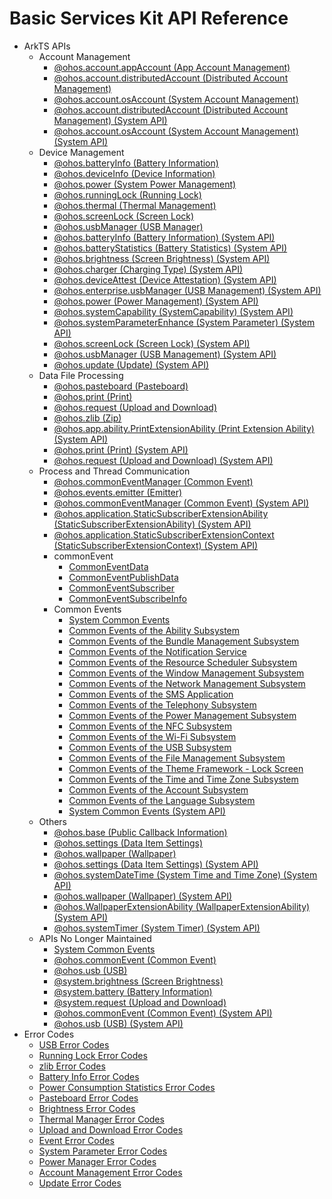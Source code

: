 # Basic Services Kit API Reference

- ArkTS APIs
    - Account Management
        - [@ohos.account.appAccount (App Account Management)](js-apis-appAccount.md)
        - [@ohos.account.distributedAccount (Distributed Account Management)](js-apis-distributed-account.md)
        - [@ohos.account.osAccount (System Account Management)](js-apis-osAccount.md)
        - [@ohos.account.distributedAccount (Distributed Account Management) (System API)](js-apis-distributed-account-sys.md)
        - [@ohos.account.osAccount (System Account Management) (System API)](js-apis-osAccount-sys.md)
    - Device Management
        - [@ohos.batteryInfo (Battery Information)](js-apis-battery-info.md)
        - [@ohos.deviceInfo (Device Information)](js-apis-device-info.md)
        - [@ohos.power (System Power Management)](js-apis-power.md)
        - [@ohos.runningLock (Running Lock)](js-apis-runninglock.md)
        - [@ohos.thermal (Thermal Management)](js-apis-thermal.md)
        - [@ohos.screenLock (Screen Lock)](js-apis-screen-lock.md)      
        - [@ohos.usbManager (USB Manager)](js-apis-usbManager.md)
        - [@ohos.batteryInfo (Battery Information) (System API)](js-apis-battery-info-sys.md)
        - [@ohos.batteryStatistics (Battery Statistics) (System API)](js-apis-batteryStatistics-sys.md)
        - [@ohos.brightness (Screen Brightness) (System API)](js-apis-brightness-sys.md)
        - [@ohos.charger (Charging Type) (System API)](js-apis-charger-sys.md)
        - [@ohos.deviceAttest (Device Attestation) (System API)](js-apis-deviceAttest-sys.md)
        - [@ohos.enterprise.usbManager (USB Management) (System API)](js-apis-enterprise-usbManager-sys.md)
        - [@ohos.power (Power Management) (System API)](js-apis-power-sys.md)
        - [@ohos.systemCapability (SystemCapability) (System API)](js-apis-system-capability-sys.md)
        - [@ohos.systemParameterEnhance (System Parameter) (System API)](js-apis-system-parameterEnhance-sys.md)
        - [@ohos.screenLock (Screen Lock) (System API)](js-apis-screen-lock-sys.md)
        - [@ohos.usbManager (USB Management) (System API)](js-apis-usbManager-sys.md)
        - [@ohos.update (Update) (System API)](js-apis-update-sys.md)
    - Data File Processing
        - [@ohos.pasteboard (Pasteboard)](js-apis-pasteboard.md)
        - [@ohos.print (Print)](js-apis-print.md)
        - [@ohos.request (Upload and Download)](js-apis-request.md)
        - [@ohos.zlib (Zip)](js-apis-zlib.md)
        - [@ohos.app.ability.PrintExtensionAbility (Print Extension Ability) (System API)](js-apis-app-ability-PrintExtensionAbility-sys.md)
        - [@ohos.print (Print) (System API)](js-apis-print-sys.md)
        - [@ohos.request (Upload and Download) (System API)](js-apis-request-sys.md)
    - Process and Thread Communication
        - [@ohos.commonEventManager (Common Event)](js-apis-commonEventManager.md)
        - [@ohos.events.emitter (Emitter)](js-apis-emitter.md)
        - [@ohos.commonEventManager (Common Event) (System API)](js-apis-commonEventManager-sys.md)
        - [@ohos.application.StaticSubscriberExtensionAbility (StaticSubscriberExtensionAbility) (System API)](js-apis-application-staticSubscriberExtensionAbility-sys.md)
        - [@ohos.application.StaticSubscriberExtensionContext (StaticSubscriberExtensionContext) (System API)](js-apis-application-StaticSubscriberExtensionContext-sys.md)
        - commonEvent
            - [CommonEventData](js-apis-inner-commonEvent-commonEventData.md)
            - [CommonEventPublishData](js-apis-inner-commonEvent-commonEventPublishData.md)
            - [CommonEventSubscriber](js-apis-inner-commonEvent-commonEventSubscriber.md)
            - [CommonEventSubscribeInfo](js-apis-inner-commonEvent-commonEventSubscribeInfo.md)
        - Common Events
            - [System Common Events](commonEventManager-definitions.md)
            - [Common Events of the Ability Subsystem](common_event/commonEvent-ability.md)
            - [Common Events of the Bundle Management Subsystem](common_event/commonEvent-bundleManager.md)
            - [Common Events of the Notification Service](common_event/commonEvent-ans.md)
            - [Common Events of the Resource Scheduler Subsystem](common_event/commonEvent-resourceschedule.md)
            - [Common Events of the Window Management Subsystem](common_event/commonEvent-window.md)
            - [Common Events of the Network Management Subsystem](common_event/commonEvent-netmanager.md)
            - [Common Events of the SMS Application](common_event/commonEvent-mms.md)
            - [Common Events of the Telephony Subsystem](common_event/commonEvent-telephony.md)
            - [Common Events of the Power Management Subsystem](common_event/commonEvent-powermgr.md)
            - [Common Events of the NFC Subsystem](common_event/commonEvent-nfc.md)
            - [Common Events of the Wi-Fi Subsystem](common_event/commonEvent-wifi.md)
            - [Common Events of the USB Subsystem](common_event/commonEvent-usb.md)
            - [Common Events of the File Management Subsystem](common_event/commonEvent-filemanagement.md)
            - [Common Events of the Theme Framework - Lock Screen](common_event/commonEvent-screenlock.md)
            - [Common Events of the Time and Time Zone Subsystem](common_event/commonEvent-time.md)
            - [Common Events of the Account Subsystem](common_event/commonEvent-account.md)
            - [Common Events of the Language Subsystem](common_event/commonEvent-locale.md)
            - [System Common Events (System API)](commonEventManager-definitions-sys.md)
    - Others
        - [@ohos.base (Public Callback Information)](js-apis-base.md)
        - [@ohos.settings (Data Item Settings)](js-apis-settings.md)
        - [@ohos.wallpaper (Wallpaper)](js-apis-wallpaper.md)
        - [@ohos.settings (Data Item Settings) (System API)](js-apis-settings-sys.md)
        - [@ohos.systemDateTime (System Time and Time Zone) (System API)](js-apis-system-date-time-sys.md)
        - [@ohos.wallpaper (Wallpaper) (System API)](js-apis-wallpaper-sys.md)
        - [@ohos.WallpaperExtensionAbility (WallpaperExtensionAbility) (System API)](js-apis-WallpaperExtensionAbility-sys.md)
        - [@ohos.systemTimer (System Timer) (System API)](js-apis-system-timer-sys.md)
    - APIs No Longer Maintained
        - [System Common Events](commonEvent-definitions.md)
        - [@ohos.commonEvent (Common Event)](js-apis-commonEvent.md)
        - [@ohos.usb (USB)](js-apis-usb-deprecated.md)
        - [@system.brightness (Screen Brightness)](js-apis-system-brightness.md)
        - [@system.battery (Battery Information)](js-apis-system-battery.md)
        - [@system.request (Upload and Download)](js-apis-system-request.md)
        - [@ohos.commonEvent (Common Event) (System API)](js-apis-commonEvent-sys.md)
        - [@ohos.usb (USB) (System API)](js-apis-usb-deprecated-sys.md)
- Error Codes
    - [USB Error Codes](errorcode-usb.md)
    - [Running Lock Error Codes](errorcode-runninglock.md)
    - [zlib Error Codes](errorcode-zlib.md) 
    - [Battery Info Error Codes](errorcode-battery-info.md)
    - [Power Consumption Statistics Error Codes](errorcode-batteryStatistics.md)
    - [Pasteboard Error Codes](errorcode-pasteboard.md)
    - [Brightness Error Codes](errorcode-brightness.md)
    - [Thermal Manager Error Codes](errorcode-thermal.md)
    - [Upload and Download Error Codes](errorcode-request.md)
    - [Event Error Codes](errorcode-CommonEventService.md)
    - [System Parameter Error Codes](errorcode-system-parameterV9.md)
    - [Power Manager Error Codes](errorcode-power.md)
    - [Account Management Error Codes](errorcode-account.md)
    - [Update Error Codes](errorcode-update.md)
<!--no_check-->